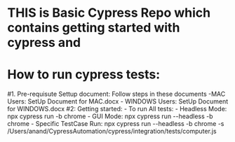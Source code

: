 #	THIS is Basic Cypress Repo which contains getting started with cypress and 
# 	How to run cypress tests:
#1. Pre-requisute Settup document: Follow steps in these documents
	 -MAC Users:  SetUp Document for MAC.docx
	 - WINDOWS Users: SetUp Document for WINDOWS.docx
#2: Getting started:
	- To run All tests:
	- Headless Mode: npx cypress run -b chrome
	- GUI Mode: npx cypress run --headless -b chrome
	- Specific TestCase Run:  npx cypress run --headless -b chrome -s /Users/anand/CypressAutomation/cypress/integration/tests/computer.js


